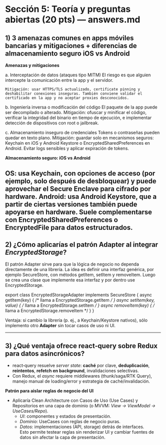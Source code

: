 # Sección 5: Teoría y preguntas abiertas (20 pts) — answers.md

## 1) 3 amenazas comunes en apps móviles bancarias y mitigaciones + diferencias de almacenamiento seguro iOS vs Android

**Amenazas y mitigaciones**

a. Interceptación de datos (ataques tipo MITM)
    El riesgo es que alguien intercepte la comunicación entre la app y el servidor.
    
    Mitigación: usar HTTPS/TLS actualizado, certificate pinning y deshabilitar conexiones inseguras. También conviene validar el certificado en la app y no aceptar proxies desconocidos.

b. Ingeniería inversa o modificación del código
    El paquete de la app puede ser decompilado o alterado.
    Mitigación: ofuscar y minificar el código, verificar la integridad del binario en tiempo de ejecución, e implementar detección de dispositivos con root o jailbreak.

c. Almacenamiento inseguro de credenciales
  Tokens o contraseñas pueden quedar en texto plano.
  Mitigación: guardar solo en mecanismos seguros: Keychain en iOS y Android Keystore o EncryptedSharedPreferences en Android. Evitar logs sensibles y aplicar expiración de tokens.

**Almacenamiento seguro: iOS vs Android**

  OS: usa Keychain, con opciones de acceso (por ejemplo, solo después de desbloquear) y puede aprovechar el Secure Enclave para cifrado por hardware.
  Android: usa Android Keystore, que a partir de ciertas versiones también puede apoyarse en hardware. Suele complementarse con EncryptedSharedPreferences o EncryptedFile para datos estructurados.
---

## 2) ¿Cómo aplicarías el patrón **Adapter** al integrar *EncryptedStorage*?

El patrón Adapter sirve para que la lógica de negocio no dependa directamente de una librería.
La idea es definir una interfaz genérica, por ejemplo SecureStore, con métodos getItem, setItem y removeItem. Luego se crea una clase que implemente esa interfaz y por dentro use EncryptedStorage.

export class EncryptedStorageAdapter implements SecureStore {
  async getItem(key) { /* llama a EncryptedStorage.getItem */ }
  async setItem(key, value) { /* llama a EncryptedStorage.setItem */ }
  async removeItem(key) { /* llama a EncryptedStorage.removeItem */ }
}

Ventaja: si cambio la librería (p. ej., a Keychain/Keystore nativos), sólo implemento otro **Adapter** sin tocar casos de uso ni UI.

---

## 3) ¿Qué ventaja ofrece **react‑query** sobre **Redux** para datos asincrónicos?
- react‑query resuelve *server state*: **caché** por clave, **deduplicación**, **reintentos**, **refetch en background**, invalidaciones selectivas.  
- Con Redux, el *async* requiere middlewares (thunk/saga/RTK Query), manejo manual de loading/error y estrategia de caché/invalidación.

**Patrón para aislar reglas de negocio del UI**
- Aplicaría Clean Architecture con Casos de Uso (Use Cases) y Repositorios en una capa de dominio (o MVVM: *View → ViewModel → UseCases/Repo*).  
  - *UI*: componentes y estados de presentación.  
  - *Dominio*: UseCases con reglas de negocio puras.  
  - *Datos*: implementaciones (API, storage) detrás de interfaces.  
Esto permite testear reglas sin renderizar UI y cambiar fuentes de datos sin afectar la capa de presentación.
